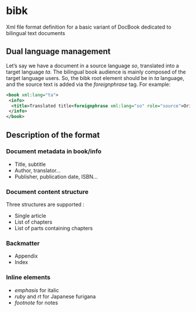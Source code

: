 # bibk
Xml file format definition for a basic variant of DocBook dedicated to bilingual text documents

## Dual language management
Let’s say we have a document in a source language _so_, translated into a target language _ta_. The bilingual book audience is mainly composed of the target language users. So, the bibk root element should be in _ta_ language, and the source text is added via the _foreignphrase_ tag. For example:
```xml
<book xml:lang="ta">
 <info>
  <title>Translated title<foreignphrase xml:lang="so" role="source">Original title</foreignphrase></title>
 </info>
</book>
```

## Description of the format
### Document metadata in book/info
- Title, subtitle
- Author, translator...
- Publisher, publication date, ISBN...

### Document content structure
Three structures are supported :
- Single article
- List of chapters
- List of parts containing chapters

### Backmatter
- Appendix
- Index

### Inline elements
- _emphasis_ for italic
- _ruby_ and _rt_ for Japanese furigana
- _footnote_ for notes
